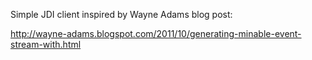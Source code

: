 Simple JDI client inspired by Wayne Adams blog post:

http://wayne-adams.blogspot.com/2011/10/generating-minable-event-stream-with.html
